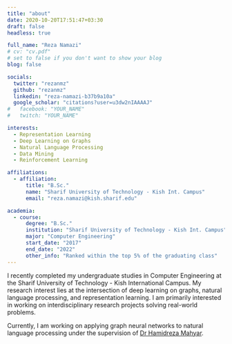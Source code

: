 ```yaml
---
title: "about"
date: 2020-10-20T17:51:47+03:30
draft: false
headless: true

full_name: "Reza Namazi"
# cv: "cv.pdf"
# set to false if you don't want to show your blog
blog: false

socials:
  twitter: "rezanmz"
  github: "rezanmz"
  linkedin: "reza-namazi-b37b9a10a"
  google_scholar: "citations?user=u3dw2nIAAAAJ"
#   facebook: "YOUR_NAME"
#   twitch: "YOUR_NAME"

interests:
  - Representation Learning
  - Deep Learning on Graphs
  - Natural Language Processing
  - Data Mining
  - Reinforcement Learning

affiliations:
  - affiliation:
      title: "B.Sc."
      name: "Sharif University of Technology - Kish Int. Campus"
      email: "reza.namazi@kish.sharif.edu"

academia:
  - course:
      degree: "B.Sc."
      institution: "Sharif University of Technology - Kish Int. Campus"
      major: "Computer Engineering"
      start_date: "2017"
      end_date: "2022"
      other_info: "Ranked within the top 5% of the graduating class"
---
```


I recently completed my undergraduate studies in Computer Engineering at the Sharif University of Technology - Kish International Campus. My research interest lies at the intersection of deep learning on graphs, natural language processing, and representation learning. I am primarily interested in working on interdisciplinary research projects solving real-world problems.

Currently, I am working on applying graph neural networks to natural language processing under the supervision of [Dr Hamidreza Mahyar][1].

[1]: https://www.eng.mcmaster.ca/people/faculty/hamidreza-mahyar

